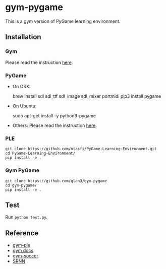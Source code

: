 # gym-pygame
This is a gym version of PyGame learning environment.

## Installation

### Gym

Please read the instruction [here](https://github.com/openai/gym).

### PyGame

- On OSX:

    brew install sdl sdl_ttf sdl_image sdl_mixer portmidi
    pip3 install pygame

- On Ubuntu:

    sudo apt-get install -y python3-pygame

- Others: Please read the instruction [here](http://www.pygame.org/wiki/GettingStarted#Pygame%20Installation).


### PLE

    git clone https://github.com/ntasfi/PyGame-Learning-Environment.git
    cd PyGame-Learning-Environment/
    pip install -e .

### Gym PyGame

    git clone https://github.com/qlan3/gym-pygame
    cd gym-pygame/
    pip install -e .

## Test
Run ``python test.py``.

## Reference
- [gym-ple](https://github.com/lusob/gym-ple)
- [gym docs](https://github.com/openai/gym/tree/master/docs)
- [gym-soccer](https://github.com/openai/gym-soccer/blob/master/gym_soccer/)
- [SRNN](https://github.com/VincentLiu3/SRNN)